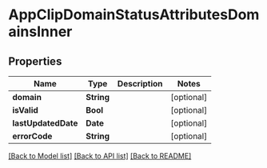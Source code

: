 # AppClipDomainStatusAttributesDomainsInner

## Properties
Name | Type | Description | Notes
------------ | ------------- | ------------- | -------------
**domain** | **String** |  | [optional] 
**isValid** | **Bool** |  | [optional] 
**lastUpdatedDate** | **Date** |  | [optional] 
**errorCode** | **String** |  | [optional] 

[[Back to Model list]](../README.md#documentation-for-models) [[Back to API list]](../README.md#documentation-for-api-endpoints) [[Back to README]](../README.md)



